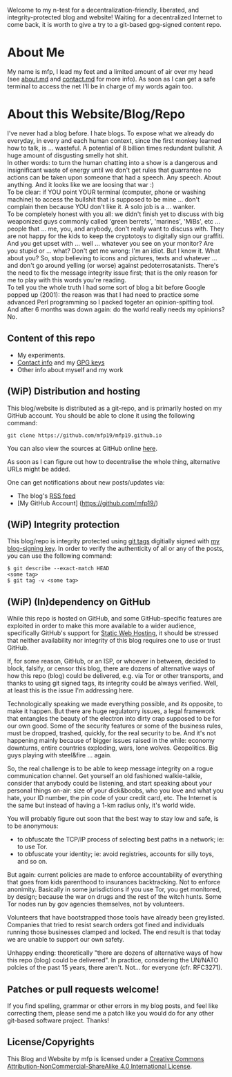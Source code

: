 Welcome to my n-test for a decentralization-friendly,
liberated, and integrity-protected blog and website!
Waiting for a decentralized Internet to come back,
it is worth to give a try to a git-based gpg-signed
content repo.


About Me
=========

My name is mfp, I lead my feet and a limited amount of air over my head
(see [about.md](/about.md) and [contact.md](/contact.md) for more info).
As soon as I can get a safe terminal to access the net I'll be in charge
of my words again too.


About this Website/Blog/Repo
============================

I've never had a blog before. I hate blogs. To expose what we already
do everyday, in every and each human context, since the first monkey
learned how to talk, is ... wasteful. A potential of 8 billion times
redundant bullshit. A huge amount of disgusting smelly hot shit.
<br>
In other words: to turn the human chatting into a show is 
a dangerous and insignificant waste of energy until we don't get
rules that guarrantee no actions can be taken upon someone that had a speech.
Any speech. About anything. And it looks like we are loosing that war :)
<br>
To be clear: if YOU point YOUR terminal (computer, phone or washing machine)
to access the bullshit that is supposed to be mine ... don't complain then 
because YOU don't like it. A solo job is a ... wanker.
<br>
To be completely honest with you all: we didn't finish yet to discuss with big
weaponized guys commonly called 'green berrets', 'marines', 'MiBs', etc ...
people that ... me, you, and anybody, don't really want to discuss with.
They are not happy for the kids to keep the cryptotoys to digitally sign our graffiti.
And you get upset with ... well ... whatever you see on your monitor? 
Are you stupid or ... what? Don't get me wrong: I'm an idiot. But I know it. 
What about you?
So, stop believing to icons and pictures, texts and whatever ... 
and don't go around yelling (or worse) against pedoterrosatanists.
There's the need to fix the message integrity issue first; that is
the only reason for me to play with this words you're reading.
<br>
To tell you the whole truth I had some sort of blog a bit before Google popped up (2001):
the reason was that I had need to practice some advanced Perl programming
so I packed togeter an opinion-spitting tool.
And after 6 months was down again: do the world really needs my opinions? No.


Content of this repo
---------------------

* My experiments.
* [Contact info](/contact.md) and my [GPG keys](/keys.md)
* Other info about myself and my work


(WiP) Distribution and hosting
------------------------------

This blog/website is distributed as a git-repo, and is primarily hosted on my
GitHub account. You should be able to clone it using the following command:

    git clone https://github.com/mfp19/mfp19.github.io

You can also view the sources at GitHub online
[here](https://github.com/mfp19/mfp19.github.io).

As soon as I can figure out how to decentralise the whole thing, alternative URLs might be added.

One can get notifications about new posts/updates via:

* The blog's [RSS feed](/feed.xml)
* [My GitHub Account] (https://github.com/mfp19/)


(WiP) Integrity protection
--------------------------

This blog/repo is integrity protected using [git
tags](https://www.kernel.org/pub/software/scm/git/docs/git-tag.html) digitially
signed with [my blog-signing key](/keys/). In order to verify the
authenticity of all or any of the posts, you can use the following command:

    $ git describe --exact-match HEAD
    <some tag>
    $ git tag -v <some tag>


(WiP) (In)dependency on GitHub
------------------------------

While this repo is hosted on GitHub, and some GitHub-specific features are
exploited in order to make this more available to a wider audience,
specifically GitHub's support for [Static Web
Hosting](https://pages.github.com/), it should be stressed that neither
availability nor integrity of this blog requires one to use or trust GitHub.

If, for some reason, GitHub, or an ISP, or whoever in between, decided to
block, falsify, or censor this blog, there are dozens of alternative ways of
how this repo (blog) could be delivered, e.g. via Tor or other transports, and
thanks to using git signed tags, its integrity could be always verified.
Well, at least this is the issue I'm addressing here.

Technologically speaking we made everything possible, and its opposite,
to make it happen. But there are huge regulatorry issues, a legal framework
that entangles the beauty of the electron into dirty crap supposed to be
for our own good. Some of the security features or some of the business rules,
must be dropped, trashed, quickly, for the real security to be.
And it's not happening mainly because of bigger issues raised in the while:
economy downturns, entire countries exploding, wars, lone wolves. Geopolitics.
Big guys playing with steel&fire ... again.

So, the real challenge is to be able to keep message integrity on a rogue
communication channel. Get yourself an old fashioned walkie-talkie,
consider that anybody could be listening, and start speaking about your personal
things on-air: size of your dick&boobs, who you love and what you hate, your ID number,
the pin code of your credit card, etc.
The Internet is the same but instead of having a 1-km radius only, it's world wide.

You will probably figure out soon that the best way to stay low and safe,
is to be anonymous:

* to obfuscate the TCP/IP process of selecting best paths in a network; ie: to use Tor.
* to obfuscate your identity; ie: avoid registries, accounts for silly toys, and so on.

But again: current policies are made to enforce accountability of everything that goes
from kids parenthood to insurances backtracking. Not to enforce anonimity.
Basically in some jurisdictions if you use Tor, you get monitored, by design; because
the war on drugs and the rest of the witch hunts. Some Tor nodes run by gov agencies
themselves, not by volunteers.

Volunteers that have bootstrapped those tools have already been greylisted.
Companies that tried to resist search orders got fined and individuals running those
businesses clamped and locked. The end result is that today we are unable
to support our own safety.

Unhappy ending: theoretically "there are dozens of alternative ways of 
how this repo (blog) could be delivered". In practice, considering the UN/NATO polcies 
of the past 15 years, there aren't. Not... for everyone (cfr. RFC3271).


Patches or pull requests welcome!
----------------------------------

If you find spelling, grammar or other errors in my blog posts, and feel like
correcting them, please send me a patch like you would do for any other
git-based software project. Thanks!


License/Copyrights
-------------------

This Blog and Website by mfp is licensed under a [Creative Commons
Attribution-NonCommercial-ShareAlike 4.0 International
License](http://creativecommons.org/licenses/by-nc-sa/4.0/).

